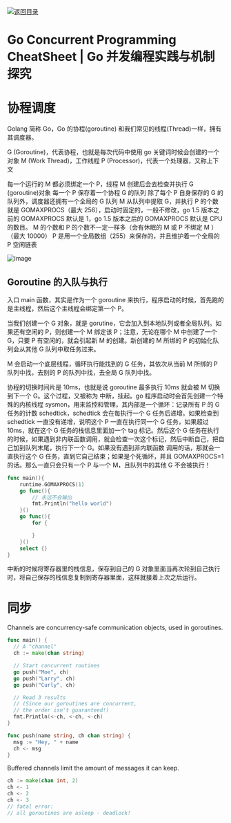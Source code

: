 [![返回目录](https://i.postimg.cc/JzFTMvjF/image.png)](https://github.com/wx-chevalier/Awesome-CheatSheets)

# Go Concurrent Programming CheatSheet | Go 并发编程实践与机制探究

# 协程调度

Golang 简称 Go，Go 的协程(goroutine) 和我们常见的线程(Thread)一样，拥有其调度器。

G (Goroutine)，代表协程，也就是每次代码中使用 go 关键词时候会创建的一个对象
M (Work Thread)，工作线程
P (Processor)，代表一个处理器，又称上下文

每一个运行的 M 都必须绑定一个 P，线程 M 创建后会去检查并执行 G (goroutine)对象
每一个 P 保存着一个协程 G 的队列
除了每个 P 自身保存的 G 的队列外，调度器还拥有一个全局的 G 队列
M 从队列中提取 G，并执行
P 的个数就是 GOMAXPROCS（最大 256），启动时固定的，一般不修改，go 1.5 版本之前的 GOMAXPROCS 默认是 1，go 1.5 版本之后的 GOMAXPROCS 默认是 CPU 的数目。
M 的个数和 P 的个数不一定一样多（会有休眠的 M 或 P 不绑定 M ）（最大 10000）
P 是用一个全局数组（255）来保存的，并且维护着一个全局的 P 空闲链表

![image](https://user-images.githubusercontent.com/5803001/44627050-0c1a4880-a95a-11e8-97f7-28b2be630412.png)

## Goroutine 的入队与执行

入口 main 函数，其实是作为一个 goroutine 来执行，程序启动的时候，首先跑的是主线程，然后这个主线程会绑定第一个 P。

当我们创建一个 G 对象，就是 gorutine，它会加入到本地队列或者全局队列。如果还有空闲的 P，则创建一个 M 绑定该 P；注意，无论在哪个 M 中创建了一个 G，只要 P 有空闲的，就会引起新 M 的创建。新创建的 M 所绑的 P 的初始化队列会从其他 G 队列中取任务过来。

M 会启动一个底层线程，循环执行能找到的 G 任务，其依次从当前 M 所绑的 P 队列中找，去别的 P 的队列中找，去全局 G 队列中找。

协程的切换时间片是 10ms，也就是说 goroutine 最多执行 10ms 就会被 M 切换到下一个 G。这个过程，又被称为 中断，挂起。go 程序启动时会首先创建一个特殊的内核线程 sysmon，用来监控和管理，其内部是一个循环：记录所有 P 的 G 任务的计数 schedtick，schedtick 会在每执行一个 G 任务后递增。如果检查到 schedtick 一直没有递增，说明这个 P 一直在执行同一个 G 任务，如果超过 10ms，就在这个 G 任务的栈信息里面加一个 tag 标记。然后这个 G 任务在执行的时候，如果遇到非内联函数调用，就会检查一次这个标记，然后中断自己，把自己加到队列末尾，执行下一个 G。如果没有遇到非内联函数 调用的话，那就会一直执行这个 G 任务，直到它自己结束；如果是个死循环，并且 GOMAXPROCS=1 的话。那么一直只会只有一个 P 与一个 M，且队列中的其他 G 不会被执行！

```go
func main(){
    runtime.GOMAXPROCS(1)
    go func(){
        // 永远不会输出
    	fmt.Println("hello world")
    }()
    go func(){
    	for {

    	}
    }()
    select {}
}
```

中断的时候将寄存器里的栈信息，保存到自己的 G 对象里面当再次轮到自己执行时，将自己保存的栈信息复制到寄存器里面，这样就接着上次之后运行。

# 同步

Channels are concurrency-safe communication objects, used in goroutines.

```go
func main() {
  // A "channel"
  ch := make(chan string)

  // Start concurrent routines
  go push("Moe", ch)
  go push("Larry", ch)
  go push("Curly", ch)

  // Read 3 results
  // (Since our goroutines are concurrent,
  // the order isn't guaranteed!)
  fmt.Println(<-ch, <-ch, <-ch)
}

func push(name string, ch chan string) {
  msg := "Hey, " + name
  ch <- msg
}
```

Buffered channels limit the amount of messages it can keep.

```go
ch := make(chan int, 2)
ch <- 1
ch <- 2
ch <- 3
// fatal error:
// all goroutines are asleep - deadlock!
```
